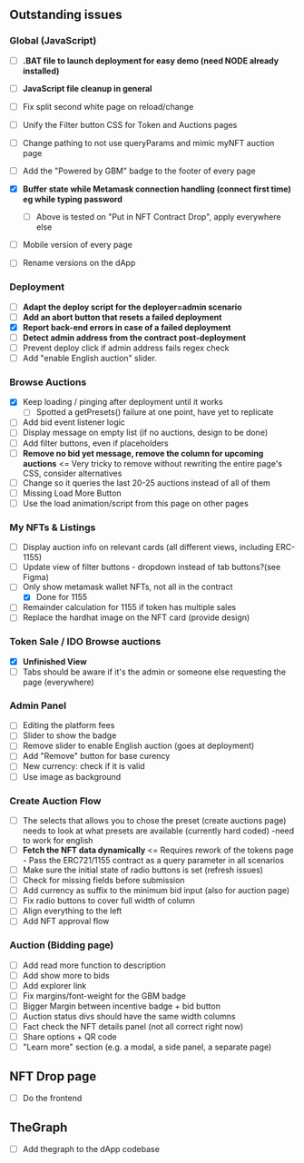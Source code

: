 ## Outstanding issues

### Global (JavaScript)

- [ ] **.BAT file to launch deployment for easy demo (need NODE already installed)**
- [ ] **JavaScript file cleanup in general**
- [ ] Fix split second white page on reload/change
- [ ] Unify the Filter button CSS for Token and Auctions pages
- [ ] Change pathing to not use queryParams and mimic myNFT auction page
- [ ] Add the "Powered by GBM" badge to the footer of every page
- [x] **Buffer state while Metamask connection handling (connect first time) eg while typing password**
    - [ ] Above is tested on "Put in NFT Contract Drop", apply everywhere else
- [ ] Mobile version of every page
- [ ] Rename versions on the dApp


### Deployment

- [ ] **Adapt the deploy script for the deployer=admin scenario**
- [ ] **Add an abort button that resets a failed deployment**
- [x] **Report back-end errors in case of a failed deployment**
- [ ] **Detect admin address from the contract post-deployment**
- [ ] Prevent deploy click if admin address fails regex check
- [ ] Add "enable English auction" slider. 

### Browse Auctions

- [x] Keep loading / pinging after deployment until it works
    - [ ] Spotted a getPresets() failure at one point, have yet to replicate
- [ ] Add bid event listener logic
- [ ] Display message on empty list (if no auctions, design to be done)
- [ ] Add filter buttons, even if placeholders
- [ ] **Remove no bid yet message, remove the column for upcoming auctions** <= Very tricky to remove without rewriting the entire page's CSS, consider alternatives
- [ ] Change so it queries the last 20-25 auctions instead of all of them
- [ ] Missing Load More Button
- [ ] Use the load animation/script from this page on other pages 

### My NFTs & Listings

- [ ] Display auction info on relevant cards (all different views, including ERC-1155)
- [ ] Update view of filter buttons - dropdown instead of tab buttons?(see Figma)
- [ ] Only show metamask wallet NFTs, not all in the contract
    - [x] Done for 1155
- [ ] Remainder calculation for 1155 if token has multiple sales
- [ ] Replace the hardhat image on the NFT card (provide design)

### Token Sale / IDO Browse auctions

- [x] **Unfinished View**
- [ ] Tabs should be aware if it's the admin or someone else requesting the page (everywhere)

### Admin Panel 

- [ ] Editing the platform fees
- [ ] Slider to show the badge
- [ ] Remove slider to enable English auction (goes at deployment)
- [ ] Add "Remove" button for base curency
- [ ] New currency: check if it is valid
- [ ] Use image as background

### Create Auction Flow

- [ ] The selects that allows you to chose the preset (create auctions page) needs to look at what presets are available (currently hard coded) -need to work for english
- [ ] **Fetch the NFT data dynamically**   <= Requires rework of the tokens page - Pass the ERC721/1155 contract as a query parameter in all scenarios
- [ ] Make sure the initial state of radio buttons is set (refresh issues)
- [ ] Check for missing fields before submission
- [ ] Add currency as suffix to the minimum bid input (also for auction page)
- [ ] Fix radio buttons to cover full width of column
- [ ] Align everything to the left
- [ ] Add NFT approval flow

### Auction (Bidding page)

- [ ] Add read more function to description
- [ ] Add show more to bids
- [ ] Add explorer link
- [ ] Fix margins/font-weight for the GBM badge
- [ ] Bigger Margin between incentive badge + bid button
- [ ] Auction status divs should have the same width columns
- [ ] Fact check the NFT details panel (not all correct right now)
- [ ] Share options + QR code
- [ ] "Learn more" section (e.g. a modal, a side panel, a separate page)

## NFT Drop page

- [ ] Do the frontend

## TheGraph

- [ ] Add thegraph to the dApp codebase 
